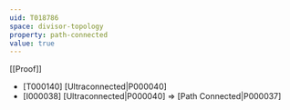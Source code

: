 ```yaml
---
uid: T018786
space: divisor-topology
property: path-connected
value: true
---
```

[[Proof]]

* [T000140] [Ultraconnected|P000040]
* [I000038] [Ultraconnected|P000040] => [Path Connected|P000037]


